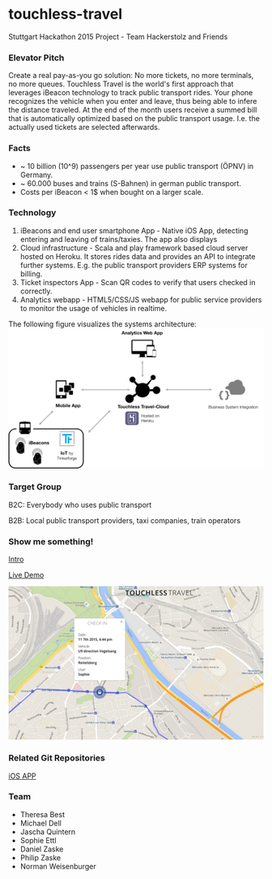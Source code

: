 # touchless-travel
Stuttgart Hackathon 2015 Project - Team Hackerstolz and Friends

### Elevator Pitch
Create a real pay-as-you go solution: No more tickets, no more terminals, no more queues.
Touchless Travel is the world's first approach that leverages iBeacon technology to track public transport rides. Your phone recognizes the vehicle when you enter and leave, thus being able to infere the distance traveled.
At the end of the month users receive a summed bill that is automatically optimized based on the 
public transport usage. I.e. the actually used tickets are selected afterwards.

### Facts

- ~ 10 billion (10^9) passengers per year use public transport (ÖPNV) in Germany.
- ~ 60.000 buses and trains (S-Bahnen) in german public transport.
- Costs per iBeacon < 1$ when bought on a larger scale.

### Technology 

1. iBeacons and end user smartphone App - Native iOS App, detecting entering and leaving of trains/taxies. The app also displays 
2. Cloud infrastructure - Scala and play framework based cloud server hosted on Heroku. It stores rides data and provides an API to integrate further systems. E.g. the public transport providers ERP systems for billing.
3. Ticket inspectors App - Scan QR codes to verify that users checked in correctly.
4. Analytics webapp - HTML5/CSS/JS webapp for public service providers to monitor the usage of vehicles in realtime.

The following figure visualizes the systems architecture:
![architecture](/readme_images/architecture.png)

### Target Group

B2C: Everybody who uses public transport

B2B: Local public transport providers, taxi companies, train operators


### Show me something!

[Intro](https://touchless-travel.herokuapp.com/webapp/intro.html)

[Live Demo](https://touchless-travel.herokuapp.com/webapp/index.html)

![screenshot](/public/screenshot.png)


### Related Git Repositories

[iOS APP](https://github.com/settl/TouchlessTravelApp)


### Team

- Theresa Best
- Michael Dell
- Jascha Quintern
- Sophie Ettl
- Daniel Zaske
- Philip Zaske
- Norman Weisenburger

